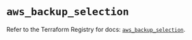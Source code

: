 # `aws_backup_selection`

Refer to the Terraform Registry for docs: [`aws_backup_selection`](https://registry.terraform.io/providers/hashicorp/aws/6.16.0/docs/resources/backup_selection).
